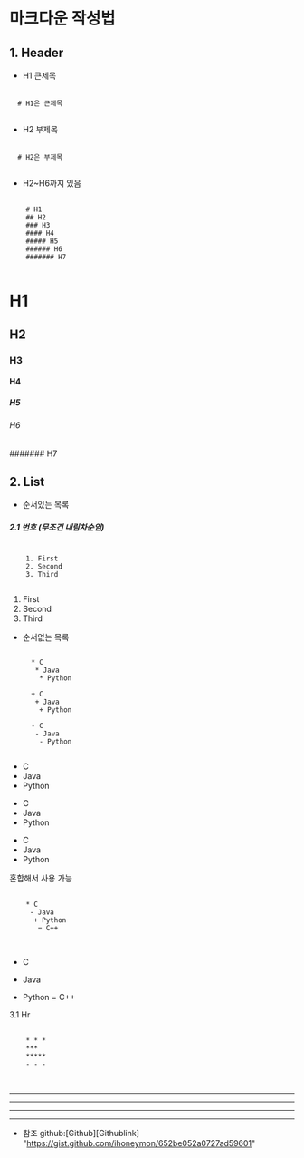 # 마크다운 작성법
## 1. Header 
* H1 큰제목 
<pre>
 <code>
  # H1은 큰제목
  </code>
</pre>
* H2 부제목
<pre>
  <code>
  # H2은 부제목
  </code>
</pre>
* H2~H6까지 있음
<pre>
  <code>
    # H1
    ## H2
    ### H3  
    #### H4
    ##### H5
    ###### H6
    ####### H7
    </code>
</pre>
# H1
## H2
### H3
#### H4
##### H5
###### H6
####### H7

## 2. List
* 순서있는 목록
##### 2.1 번호 (무조건 내림차순임)
<pre>
  <code>
    1. First
    2. Second
    3. Third
   </code>
</pre>
1. First
2. Second
3. Third

* 순서없는 목록
  <pre>
  <code>
    * C
     * Java
      * Python
    
    + C
     + Java
      + Python
    
    - C
     - Java
      - Python
   </code>
</pre>

* C
 * Java
  * Python
   
+ C
 + Java
  + Python
    
- C
 - Java
  - Python

혼합해서 사용 가능
<pre>
  <code>
    * C
     - Java
      + Python
       = C++
    </code>
 </pre>
* C
 - Java
  + Python
   = C++
   
</pre>

3.1 Hr

<pre>
  <code>
    * * *
    ***
    *****
    - - - 
   </code>
 </pre>
 
* * *
***
*****
- - -
    
 * 참조
 github:[Github][Githublink] "https://gist.github.com/ihoneymon/652be052a0727ad59601"
